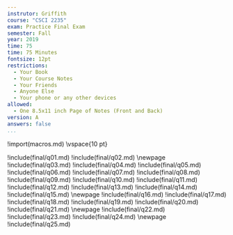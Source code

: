 ```yaml
---
instrutor: Griffith
course: "CSCI 2235"
exam: Practice Final Exam
semester: Fall
year: 2019
time: 75
time: 75 Minutes
fontsize: 12pt
restrictions:
  - Your Book
  - Your Course Notes
  - Your Friends
  - Anyone Else
  - Your phone or any other devices
allowed:
  - One 8.5x11 inch Page of Notes (Front and Back)
version: A
answers: false
...
```


!import(macros.md)
\vspace{10 pt}

!include(final/q01.md)
!include(final/q02.md)
\newpage
!include(final/q03.md)
!include(final/q04.md)
!include(final/q05.md)
!include(final/q06.md)
!include(final/q07.md)
!include(final/q08.md)
!include(final/q09.md)
!include(final/q10.md)
!include(final/q11.md)
!include(final/q12.md)
!include(final/q13.md)
!include(final/q14.md)
!include(final/q15.md)
\newpage
!include(final/q16.md)
!include(final/q17.md)
!include(final/q18.md)
!include(final/q19.md)
!include(final/q20.md)
!include(final/q21.md)
\newpage
!include(final/q22.md)
!include(final/q23.md)
!include(final/q24.md)
\newpage
!include(final/q25.md)
